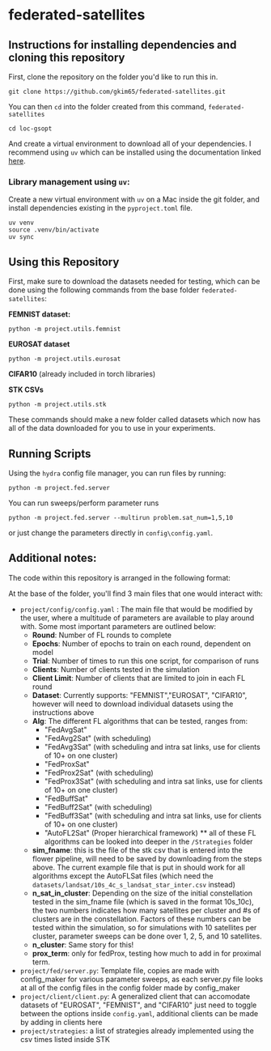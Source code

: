 # federated-satellites


## Instructions for installing dependencies and cloning this repository

First, clone the repository on the folder you'd like to run this in.

```
git clone https://github.com/gkim65/federated-satellites.git
```

You can then `cd` into the folder created from this command, `federated-satellites`

```
cd loc-gsopt
```

And create a virtual environment to download all of your dependencies. I recommend using `uv` which can be installed using the documentation linked [here](https://docs.astral.sh/uv/getting-started/installation/#__tabbed_1_2). 

### Library management using `uv`:

Create a new virtual environment with `uv` on a Mac inside the git folder, and install dependencies existing in the `pyproject.toml` file.

```
uv venv
source .venv/bin/activate 
uv sync
```




## Using this Repository

First, make sure to download the datasets needed for testing, which can be done using the following commands from the base folder `federated-satellites`:

**FEMNIST dataset:**
```
python -m project.utils.femnist
```
**EUROSAT dataset**
```
python -m project.utils.eurosat
```

**CIFAR10** (already included in torch libraries)

**STK CSVs**

```
python -m project.utils.stk
```

These commands should make a new folder called datasets which now has all of the data downloaded for you to use in your experiments.

## Running Scripts

Using the `hydra` config file manager, you can run files by running:

```
python -m project.fed.server
```

You can run sweeps/perform parameter runs

```
python -m project.fed.server --multirun problem.sat_num=1,5,10
```

or just change the parameters directly in `config\config.yaml`. 


## Additional notes:

The code within this repository is arranged in the following format:

At the base of the folder, you'll find 3 main files that one would interact with:

- `project/config/config.yaml` : The main file that would be modified by the user, where a multitude of parameters are available to play around with. Some most important parameters are outlined below:
    - **Round**: Number of FL rounds to complete
    - **Epochs**: Number of epochs to train on each round, dependent on model
    - **Trial**: Number of times to run this one script, for comparison of runs
    - **Clients**: Number of clients tested in the simulation
    - **Client Limit**: Number of clients that are limited to join in each FL round
    - **Dataset**: Currently supports: "FEMNIST","EUROSAT", "CIFAR10", however will need to download individual datasets using the instructions above
    - **Alg**: The different FL algorithms that can be tested, ranges from: 
        - "FedAvgSat"
        - "FedAvg2Sat" (with scheduling)
        - "FedAvg3Sat" (with scheduling and intra sat links, use for clients of 10+ on one cluster)
        - "FedProxSat"
        - "FedProx2Sat" (with scheduling)
        - "FedProx3Sat" (with scheduling and intra sat links, use for clients of 10+ on one cluster)
        - "FedBuffSat"
        - "FedBuff2Sat" (with scheduling)
        - "FedBuff3Sat" (with scheduling and intra sat links, use for clients of 10+ on one cluster)
        - "AutoFL2Sat" (Proper hierarchical framework)
        ** all of these FL algorithms can be looked into deeper in the `/Strategies` folder
    - **sim_fname**: this is the file of the stk csv that is entered into the flower pipeline, will need to be saved by downloading from the steps above. The current example file that is put in should work for all algorithms except the AutoFLSat files (which need the `datasets/landsat/10s_4c_s_landsat_star_inter.csv` instead)
    - **n_sat_in_cluster**: Depending on the size of the initial constellation tested in the sim_fname file (which is saved in the format 10s_10c), the two numbers indicates how many satellites per cluster and #s of clusters are in the constellation. Factors of these numbers can be tested within the simulation, so for simulations with 10 satellites per cluster, parameter sweeps can be done over 1, 2, 5, and 10 satellites.
    - **n_cluster**: Same story for this!
    - **prox_term**: only for fedProx, testing how much to add in for proximal term.
- `project/fed/server.py`: Template file, copies are made with config_maker for various parameter sweeps, as each server.py file looks at all of the config files in the config folder made by config_maker
- `project/client/client.py`: A generalized client that can accomodate datasets of "EUROSAT", "FEMNIST", and "CIFAR10" just need to toggle between the options inside `config.yaml`, additional clients can be made by adding in clients here
- `project/strategies`: a list of strategies already implemented using the csv times listed inside STK

